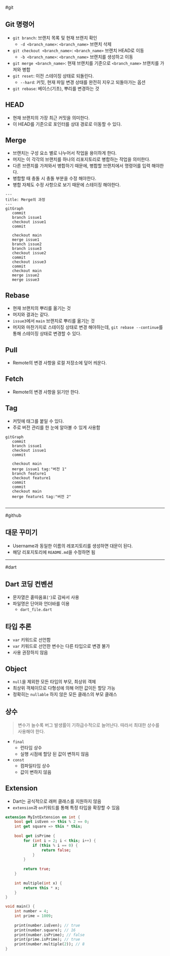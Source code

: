 #git

## Git 명령어
- `git branch`: 브랜치 목록 및 현재 브랜치 확인
	- `-d <branch_name>`: `<branch_name>` 브랜치 삭제
- `git checkout <branch_name>`: `<branch_name>` 브랜치 HEAD로 이동
	- `-b <branch_name>`: `<branch_name>` 브랜치를 생성하고 이동
- `git merge <branch_name>`: 현재 브랜치를 기준으로 `<branch_name>` 브랜치를 가져와 병합
- `git reset`: 이전 스테이징 상태로 되돌린다.
	- `--hard`: 커밋, 현재 파일 변경 상태를 완전히 지우고 되돌아가는 옵션
- `git rebase`: 베이스(기초), 뿌리를 변경하는 것

## HEAD
- 현재 브랜치의 가장 최근 커밋을 의미한다.
- 이 HEAD를 기준으로 포인터를 상대 경로로 이동할 수 있다.

## Merge
- 브랜치는 구성 요소 별로 나누어서 작업을 용이하게 한다.
- 머지는 이 각각의 브랜치를 하나의 리포지토리로 병합하는 작업을 의미한다.
- 다른 브랜치를 가져와서 병합하기 때문에, 병합할 브랜치에서 명령어를 입력 해야한다.
- 병합할 때 충돌 시 충돌 부분을 수정 해야한다.
- 병합 자체도 수정 사항으로 보기 때문에 스테이징 해야한다.

```mermaid
---
title: Merge의 과정
---
gitGraph
   commit
   branch issue1
   checkout issue1
   commit
   
   checkout main
   merge issue1
   branch issue2
   branch issue3
   checkout issue2
   commit
   checkout issue3
   commit
   checkout main
   merge issue2
   merge issue3
```
## Rebase
- 현재 브랜치의 뿌리를 옮기는 것
- 머지와 결과는 같다.
- `issue3`에서 `main` 브랜치로 뿌리를 옮기는 것
- 머지와 마찬가지로 스테이징 상태로 변경 해야하는데, `git rebase --continue`를 통해 스테이징 상태로 변경할 수 있다.

## Pull
- Remote의 변경 사항을 로컬 저장소에 덮어 씌운다.

## Fetch
- Remote의 변경 사항을 읽기만 한다.

## Tag
- 커밋에 태그를 붙일 수 있다.
- 주로 버전 관리를 한 눈에 알아볼 수 있게 사용함

```mermaid
gitGraph
   commit
   branch issue1
   checkout issue1
   commit
   
   checkout main
   merge issue1 tag:"버전 1"
   branch feature1
   checkout feature1
   commit
   commit
   checkout main
   merge feature1 tag:"버전 2"
   
```
---

#github
## 대문 꾸미기
- Username과 동일한 이름의 레포지토리를 생성하면 대문이 된다.
- 해당 리포지토리에 `README.md`을 수정하면 됨

---
#dart

## Dart 코딩 컨벤션
- 문자열은 홑따옴표(`'`)로 감싸서 사용
- 파일명은 단어와 언더바를 이용
	- `dart_file.dart`

## 타입 추론
- `var` 키워드로 선언함
- `var` 키워드로 선언한 변수는 다른 타입으로 변경 불가
- 사용 권장하지 않음

## Object
- `null`을 제외한 모든 타입의 부모, 최상위 객체
- 최상위 객체이므로 다형성에 의해 어떤 값이든 할당 가능
- 정확히는 `nullable` 하지 않은 모든 클래스의 부모 클래스

## 상수

> 변수가 늘수록 버그 발생률이 기하급수적으로 늘어난다.
> 따라서 최대한 상수를 사용해야 한다.
- `final`
	- 런타임 상수
	- 실행 시점에 할당 된 값이 변하지 않음
- `const`
	- 컴파일타임 상수
	- 값이 변하지 않음

## Extension
- Dart는 공식적으로 래퍼 클래스를 지원하지 않음
- `extension`과 `on`키워드를 통해 특정 타입을 확장할 수 있음

```dart
extension MyIntExtension on int {
	bool get isEven => this % 2 == 0;
	int get square => this * this;
	
	bool get isPrime {
		for (int i = 2; i < this; i++) {
			if (this % i == 0) {
				return false;
			}
		}
		
		return true;
	}
	
	int multiple(int x) {
		return this * x;
	}
}

void main() {
	int number = 4;
	int prime = 1009;
	
	print(number.isEven); // true
	print(number.square); // 16
	print(number.isPrime); // false
	print(prime.isPrime); // true
	print(number.multiple(2)); // 8
}
```